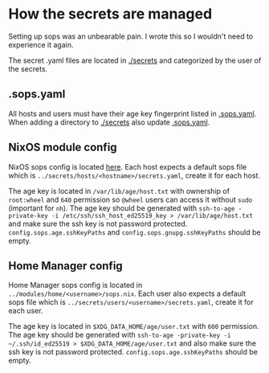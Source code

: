 # How the secrets are managed

Setting up sops was an unbearable pain. I wrote this so I wouldn't need to experience it again.

The secret .yaml files are located in [./secrets] and categorized by the user of the secrets.

## .sops.yaml

All hosts and users must have their age key fingerprint listed in [.sops.yaml]. When adding a
directory to [./secrets] also update [.sops.yaml].

## NixOS module config

NixOS sops config is located [here](../modules/nixos/common/sops.nix). Each host expects a default
sops file which is `../secrets/hosts/<hostname>/secrets.yaml`, create it for each host.

The age key is located in `/var/lib/age/host.txt` with ownership of `root:wheel` and `640`
permission so `@wheel` users can access it without `sudo` (important for `nh`). The age key should
be generated with `ssh-to-age -private-key -i /etc/ssh/ssh_host_ed25519_key > /var/lib/age/host.txt`
and make sure the ssh key is not password protected. `config.sops.age.sshKeyPaths` and
`config.sops.gnupg.sshKeyPaths` should be empty.

## Home Manager config

Home Manager sops config is located in `../modules/home/<username>/sops.nix`. Each user also expects
a default sops file which is `../secrets/users/<username>/secrets.yaml`, create it for each user.

The age key is located in `$XDG_DATA_HOME/age/user.txt` with `600` permission. The age key should be
generated with `ssh-to-age -private-key -i ~/.ssh/id_ed25519 > $XDG_DATA_HOME/age/user.txt` and also
make sure the ssh key is not password protected. `config.sops.age.sshKeyPaths` should be empty.

[./secrets]: ../secrets
[.sops.yaml]: ../.sops.yaml
